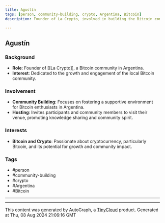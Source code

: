 ```yaml
---
title: Agustín
tags: [person, community-building, crypto, Argentina, Bitcoin]
description: Founder of La Crypto, involved in building the Bitcoin community in Argentina.

---
```


## Agustín

### Background
- **Role**: Founder of [[La Crypto]], a Bitcoin community in Argentina.
- **Interest**: Dedicated to the growth and engagement of the local Bitcoin community.

### Involvement
- **Community Building**: Focuses on fostering a supportive environment for Bitcoin enthusiasts in Argentina.
- **Hosting**: Invites participants and community members to visit their venue, promoting knowledge sharing and community spirit.

### Interests
- **Bitcoin and Crypto**: Passionate about cryptocurrency, particularly Bitcoin, and its potential for growth and community impact.

### Tags
- #person
- #community-building
- #crypto
- #Argentina
- #Bitcoin

---
---
This content was generated by AutoGraph, a [TinyCloud](https://tinycloud.xyz/) product.
Generated at  Thu, 08 Aug 2024 21:06:16 GMT